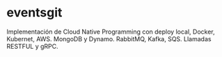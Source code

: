 # eventsgit

Implementación de Cloud Native Programming con deploy local, Docker, Kubernet, AWS. MongoDB y Dynamo. RabbitMQ, Kafka, SQS. Llamadas RESTFUL y gRPC.
